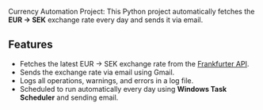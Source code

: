  Currency Automation Project: This Python project automatically fetches the **EUR → SEK** exchange rate every day and sends it via email.


## **Features**

- Fetches the latest EUR → SEK exchange rate from the [Frankfurter API](https://www.frankfurter.app/).
- Sends the exchange rate via email using Gmail.
- Logs all operations, warnings, and errors in a log file.
- Scheduled to run automatically every day using **Windows Task Scheduler** and sending email.
